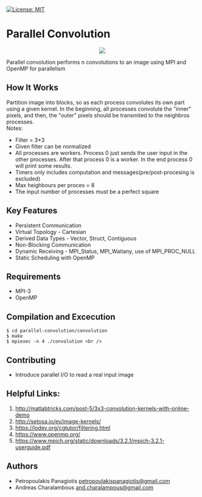 [![License: MIT](https://img.shields.io/badge/License-MIT-yellow.svg)](https://opensource.org/licenses/MIT)
# Parallel Convolution
<p align="center">
<img src="https://i1.wp.com/jeanvitor.com/wp-content/uploads/2017/07/6zX2c.png?w=364&ssl=1">
</p>

Parallel convolution performs n convolutions to an image using MPI and OpenMP for parallelism

## How It Works
Partition image into blocks, so as each process convolutes its own part using a given kernel. In the beginning, all processes convolute the "inner" pixels, and then, the "outer" pixels should be transmited to the neighbros processes. 
<br />
Notes:
* Filter = 3*3
* Given filter can be normalized
* All processes are workers. Process 0 just sends the user input in the other processes. After that process 0 is a worker. In the end process 0 will print some results.
* Timers only includes computation and messages(pre/post-procesing is excluded)
* Max heighbours per proces = 8 
* The input number of processes must be a perfect square

## Key Features
* Persistent Communication
* Virtual Topology - Cartesian 
* Derived Data Types - Vector, Struct, Contiguous
* Non-Blocking Communication
* Dynamic Receiving - MPI_Status, MPI_Waitany, use of MPI_PROC_NULL 
* Static Scheduling with OpenMP

## Requirements
* MPI-3 
* OpenMP

## Compilation and Excecution
```
$ cd parallel-convolution/convolution
$ make
$ mpiexec -n 4 ./convolution <br />
```

## Contributing
* Introduce parallel I/O to read a real input image

## Helpful Links: 
1. http://matlabtricks.com/post-5/3x3-convolution-kernels-with-online-demo
2. http://setosa.io/ev/image-kernels/
3. https://lodev.org/cgtutor/filtering.html
4. https://www.openmp.org/
5. https://www.mpich.org/static/downloads/3.2.1/mpich-3.2.1-userguide.pdf

## Authors
* Petropoulakis Panagiotis petropoulakispanagiotis@gmail.com
* Andreas Charalambous and.charalampous@gmail.com
